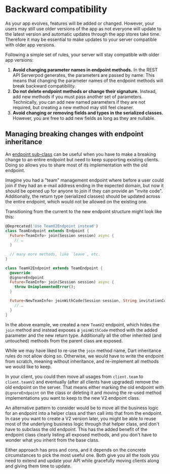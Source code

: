 # Backward compatibility

As your app evolves, features will be added or changed. However, your users may still use older versions of the app as not everyone will update to the latest version and automatic updates through the app stores take time. Therefore it may be essential to make updates to your server compatible with older app versions.

Following a simple set of rules, your server will stay compatible with older app versions:

1. __Avoid changing parameter names in endpoint methods.__ In the REST API Serverpod generates, the parameters are passed by name. This means that changing the parameter names of the endpoint methods will break backward compatibility.
2. __Do not delete endpoint methods or change their signature.__ Instead, add new methods if you must pass another set of parameters. Technically, you can add new named parameters if they are not required, but creating a new method may still feel cleaner.
3. __Avoid changing or removing fields and types in the serialized classes.__ However, you are free to add new fields as long as they are nullable.

## Managing breaking changes with endpoint inheritance

An [endpoint sub-class](/concepts/working-with-endpoints) can be useful when you have to make a breaking change to an entire endpoint but need to keep supporting existing clients. Doing so allows you to share most of its implementation with the old endpoint.

Imagine you had a "team" management endpoint where before a user could join if they had an e-mail address ending in the expected domain, but now it should be opened up for anyone to join if they can provide an "invite code". Additionally, the return type (serialized classes) should be updated across the entire endpoint, which would not be allowed on the existing one.

Transitioning from the current to the new endpoint structure might look like this:

```dart
@Deprecated('Use TeamV2Endpoint instead')
class TeamEndpoint extends Endpoint {
  Future<TeamInfo> join(Session session) async {
    // …
  }
  
  // many more methods, like `leave`, etc.
}

class TeamV2Endpoint extends TeamEndpoint {
  @override
  @ignoreEndpoint
  Future<TeamInfo> join(Session session) async {
    throw UnimplementedError();
  }

  Future<NewTeamInfo> joinWithCode(Session session, String invitationCode) async {
    // …
  }
}
```

In the above example, we created a new `TeamV2` endpoint, which hides the `join` method and instead exposes a `joinWithCode` method with the added parameter and the new return type. Additionally all the other inherited (and untouched) methods from the parent class are exposed.

While we may have liked to re-use the `join` method name, Dart inheritance rules do not allow doing so. Otherwise, we would have to write the endpoint from scratch, meaning without inheritance, and re-implement all methods we would like to keep.

In your client, you could then move all usages from `client.team` to `client.teamV2` and eventually (after all clients have upgraded) remove the old endpoint on the server. That means either marking the old endpoint with `@ignoreEndpoint` on the class or deleting it and moving the re-used method implementations you want to keep to the new V2 endpoint class.

An alternative pattern to consider would be to move all the business logic for an endpoint into a helper class and then call into that from the endpoint. In case you want to create a V2 version later, you might be able to reuse most of the underlying business logic through that helper class, and don't have to subclass the old endpoint. This has the added benefit of the endpoint class clearly listing all exposed methods, and you don't have to wonder what you inherit from the base class.

Either approach has pros and cons, and it depends on the concrete circumstances to pick the most useful one. Both give you all the tools you need to extend and update your API while gracefully moving clients along and giving them time to update.
